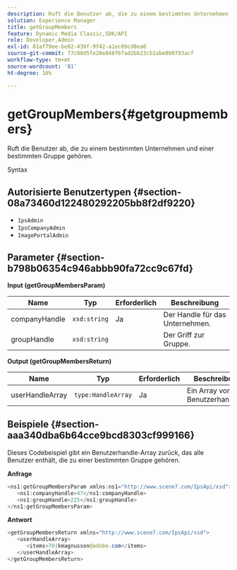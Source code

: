 ```yaml
---
description: Ruft die Benutzer ab, die zu einem bestimmten Unternehmen und einer bestimmten Gruppe gehören.
solution: Experience Manager
title: getGroupMembers
feature: Dynamic Media Classic,SDK/API
role: Developer,Admin
exl-id: 81af79ee-be82-439f-9f42-a1ec09cd8ea0
source-git-commit: 77c88d5fe20e048f6fad2bb23cb1abe090793acf
workflow-type: tm+mt
source-wordcount: '81'
ht-degree: 16%

---
```


# getGroupMembers{#getgroupmembers}

Ruft die Benutzer ab, die zu einem bestimmten Unternehmen und einer bestimmten Gruppe gehören.

Syntax

## Autorisierte Benutzertypen {#section-08a73460d122480292205bb8f2df9220}

* `IpsAdmin`
* `IpsCompanyAdmin`
* `ImagePortalAdmin`

## Parameter {#section-b798b06354c946abbb90fa72cc9c67fd}

**Input (getGroupMembersParam)**

| Name | Typ | Erforderlich | Beschreibung |
|---|---|---|---|
| companyHandle | `xsd:string` | Ja | Der Handle für das Unternehmen. |
| groupHandle | `xsd:string` |  | Der Griff zur Gruppe. |

**Output (getGroupMembersReturn)**

| Name | Typ | Erforderlich | Beschreibung |
|---|---|---|---|
| userHandleArray | `type:HandleArray` | Ja | Ein Array von Benutzerhandlern. |

## Beispiele {#section-aaa340dba6b64cce9bcd8303cf999166}

Dieses Codebeispiel gibt ein Benutzerhandle-Array zurück, das alle Benutzer enthält, die zu einer bestimmten Gruppe gehören.

**Anfrage**

```java
<ns1:getGroupMembersParam xmlns:ns1="http://www.scene7.com/IpsApi/xsd">
   <ns1:companyHandle>47</ns1:companyHandle>
   <ns1:groupHandle>225</ns1:groupHandle>
</ns1:getGroupMembersParam>
```

**Antwort**

```java
<getGroupMembersReturn xmlns="http://www.scene7.com/IpsApi/xsd">
   <userHandleArray>
      <items>70|kmagnusson@adobe.com</items>
   </userHandleArray>
</getGroupMembersReturn>
```
